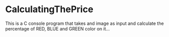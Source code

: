 CalculatingThePrice
===================
This is a C console program that takes and image as input and calculate the percentage of RED, BLUE and GREEN color on it... 
